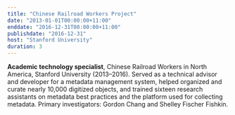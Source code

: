 ```yaml
---
title: "Chinese Railroad Workers Project"
date: "2013-01-01T00:00:00+11:00"
enddate: "2016-12-31T00:00:00+11:00"
publishdate: "2016-12-31"
host: "Stanford University"
duration: 3
---
```


**Academic technology specialist**, Chinese Railroad Workers in North America, Stanford University (2013–2016). Served as a technical advisor and developer for a metadata management system, helped organized and curate nearly 10,000 digitized objects, and trained sixteen research assistants on metadata best practices and the platform used for collecting metadata. Primary investigators: Gordon Chang and Shelley Fischer Fishkin.

